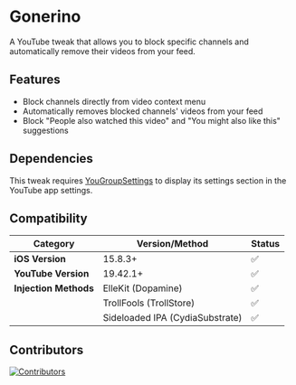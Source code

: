 # Gonerino

A YouTube tweak that allows you to block specific channels and automatically remove their videos from your feed.

## Features

- Block channels directly from video context menu
- Automatically removes blocked channels' videos from your feed
- Block "People also watched this video" and "You might also like this" suggestions

## Dependencies

This tweak requires [YouGroupSettings](https://github.com/arichornloverALT/YouGroupSettings) to display its settings section in the YouTube app settings.

## Compatibility

| Category | Version/Method | Status |
|----------|---------------|---------|
| **iOS Version** | 15.8.3+ | ✅ |
| **YouTube Version** | 19.42.1+ | ✅ |
| **Injection Methods** | ElleKit (Dopamine) | ✅ |
| | TrollFools (TrollStore) | ✅ |
| | Sideloaded IPA (CydiaSubstrate) | ✅ |

## Contributors

[![Contributors](https://contrib.rocks/image?repo=castdrian/Gonerino)](https://github.com/castdrian/Gonerino/graphs/contributors)
